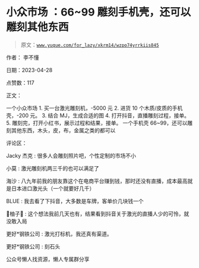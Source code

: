 # 小众市场 ：66~99 雕刻手机壳，还可以雕刻其他东西

> 原文：[`www.yuque.com/for_lazy/xkrm14/wzpo74yrrkiis845`](https://www.yuque.com/for_lazy/xkrm14/wzpo74yrrkiis845)

作者： 李不懂

日期：2023-04-28

点赞数：117

正文：

一个小众市场 1\. 买一台激光雕刻机，-5000 元 2\. 进货 10 个木质/皮质的手机壳，-200 元。 3\. 结合 MJ，生成合适的图 4. 打开抖音，直播雕刻过程，接单。 5\. 雕刻完，打开小红书，展示过程和结果，接单。 一个手机壳 66~99，还可以雕刻其他东西，木头，皮，布，金属之类的都可以

评论区：

Jacky 杰克 : 很多人会雕刻照片吧，个性定制的市场不小

小莫 : 激光雕刻机两三千的也可以满足了

海沙 : 八九年前我的朋友靠这个在电商平台赚到钱，那时还没有直播，成本最高就是日本进口激光头（一个就要好几千）

BLUE : 我去看了下抖音，大多数是车牌，客单价几块钱一个

🍉柚子🍊 : 这个想法我前几天也有，结果看到抖音关于激光的直播人少的可怜，就没敢入局

更好*钢铁公司 : 激光打标机，我还真有渠道。

更好*钢铁公司 : 刻石头

公众号懒人找资源，懒人专属群分享

